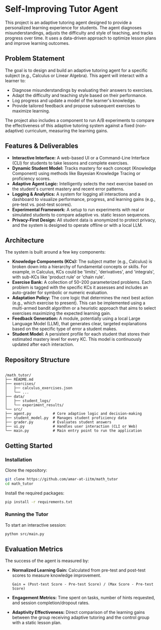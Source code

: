 
# Self-Improving Tutor Agent

This project is an adaptive tutoring agent designed to provide a personalized learning experience for students. The agent diagnoses misunderstandings, adjusts the difficulty and style of teaching, and tracks progress over time. It uses a data-driven approach to optimize lesson plans and improve learning outcomes.

## Problem Statement
The goal is to design and build an adaptive tutoring agent for a specific subject (e.g., Calculus or Linear Algebra). This agent will interact with a learner to:

- Diagnose misunderstandings by evaluating their answers to exercises.
- Adapt the difficulty and teaching style based on their performance.
- Log progress and update a model of the learner's knowledge.
- Provide tailored feedback and propose subsequent exercises to maximize learning.

The project also includes a component to run A/B experiments to compare the effectiveness of this adaptive tutoring system against a fixed (non-adaptive) curriculum, measuring the learning gains.

## Features & Deliverables
- **Interactive Interface:** A web-based UI or a Command-Line Interface (CLI) for students to take lessons and complete exercises.
- **Dynamic Student Model:** Tracks mastery for each concept (Knowledge Component) using methods like Bayesian Knowledge Tracing or proficiency scores.
- **Adaptive Agent Logic:** Intelligently selects the next exercise based on the student's current mastery and recent error patterns.
- **Logging & Analytics:** A system for logging all interactions and a dashboard to visualize performance, progress, and learning gains (e.g., pre-test vs. post-test scores).
- **Experimental Framework:** A setup to run experiments with real or simulated students to compare adaptive vs. static lesson sequences.
- **Privacy-First Design:** All student data is anonymized to protect privacy, and the system is designed to operate offline or with a local LLM.

## Architecture
The system is built around a few key components:

- **Knowledge Components (KCs):** The subject matter (e.g., Calculus) is broken down into a hierarchy of fundamental concepts or skills. For example, in Calculus, KCs could be 'limits', 'derivatives', and 'integrals', with sub-KCs like 'product rule' or 'chain rule'.
- **Exercise Bank:** A collection of 50–200 parameterized problems. Each problem is tagged with the specific KCs it assesses and includes an auto-grader for symbolic or numeric evaluation.
- **Adaptation Policy:** The core logic that determines the next best action (e.g., which exercise to present). This can be implemented using a multi-armed bandit algorithm or a heuristic approach that aims to select exercises maximizing the expected learning gain.
- **Feedback Generation:** A module, potentially using a local Large Language Model (LLM), that generates clear, targeted explanations based on the specific type of error a student makes.
- **Student Model:** A persistent profile for each student that stores their estimated mastery level for every KC. This model is continuously updated after each interaction.

## Repository Structure

```

/math_tutor/
├── README.md
├── exercises/
│   ├── calculus_exercises.json
│   └── ...
├── data/
│   ├── student_logs/
│   └── experiment_results/
└── src/
├── agent.py          # Core adaptive logic and decision-making
├── student_model.py  # Manages student proficiency data
├── grader.py         # Evaluates student answers
├── ui.py             # Handles user interaction (CLI or Web)
└── main.py           # Main entry point to run the application

````

## Getting Started


### Installation
Clone the repository:
```bash
git clone https://github.com/amar-at-iitm/math_tutor
cd math_tutor
````

Install the required packages:

```bash
pip install -r requirements.txt
```

### Running the Tutor

To start an interactive session:

```bash
python src/main.py
```

## Evaluation Metrics

The success of the agent is measured by:

* **Normalized Learning Gain:**
  Calculated from pre-test and post-test scores to measure knowledge improvement.

  ```
  Gain = (Post-test Score - Pre-test Score) / (Max Score - Pre-test Score)
  ```

* **Engagement Metrics:** Time spent on tasks, number of hints requested, and session completion/dropout rates.

* **Adaptivity Effectiveness:** Direct comparison of the learning gains between the group receiving adaptive tutoring and the control group with a static lesson plan.


